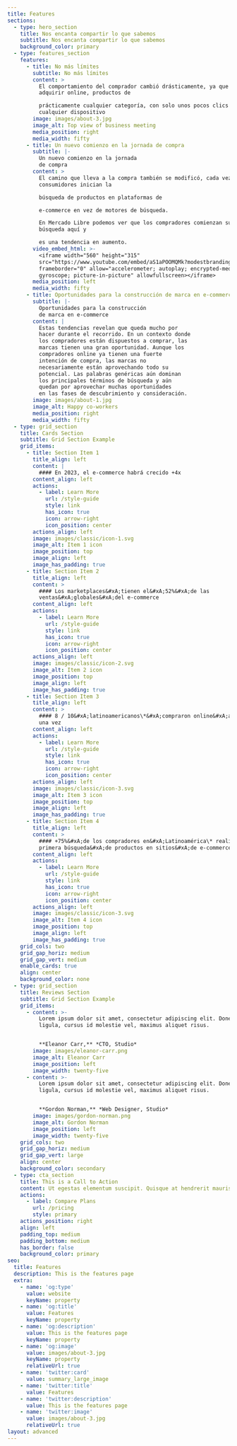 ```yaml
---
title: Features
sections:
  - type: hero_section
    title: Nos encanta compartir lo que sabemos
    subtitle: Nos encanta compartir lo que sabemos
    background_color: primary
  - type: features_section
    features:
      - title: No más límites
        subtitle: No más límites
        content: >
          El comportamiento del comprador cambió drásticamente, ya que puede
          adquirir online, productos de

          prácticamente cualquier categoría, con solo unos pocos clics y desde
          cualquier dispositivo
        image: images/about-3.jpg
        image_alt: Top view of business meeting
        media_position: right
        media_width: fifty
      - title: Un nuevo comienzo en la jornada de compra
        subtitle: |-
          Un nuevo comienzo en la jornada
          de compra
        content: >
          El camino que lleva a la compra también se modificó, cada vez más
          consumidores inician la

          búsqueda de productos en plataformas de

          e-commerce en vez de motores de búsqueda.

          En Mercado Libre podemos ver que los compradores comienzan su primera
          búsqueda aquí y

          es una tendencia en aumento.
        video_embed_html: >-
          <iframe width="560" height="315"
          src="https://www.youtube.com/embed/aS1aPOOMQMk?modestbranding=1"
          frameborder="0" allow="accelerometer; autoplay; encrypted-media;
          gyroscope; picture-in-picture" allowfullscreen></iframe>
        media_position: left
        media_width: fifty
      - title: Oportunidades para la construcción de marca en e-commerce
        subtitle: |-
          Oportunidades para la construcción
          de marca en e-commerce
        content: |
          Estas tendencias revelan que queda mucho por
          hacer durante el recorrido. En un contexto donde
          los compradores están dispuestos a comprar, las
          marcas tienen una gran oportunidad. Aunque los
          compradores online ya tienen una fuerte
          intención de compra, las marcas no
          necesariamente están aprovechando todo su
          potencial. Las palabras genéricas aún dominan
          los principales términos de búsqueda y aún
          quedan por aprovechar muchas oportunidades
          en las fases de descubrimiento y consideración.
        image: images/about-1.jpg
        image_alt: Happy co-workers
        media_position: right
        media_width: fifty
  - type: grid_section
    title: Cards Section
    subtitle: Grid Section Example
    grid_items:
      - title: Section Item 1
        title_align: left
        content: |
          #### En 2023, el e-commerce habrá crecido +4x
        content_align: left
        actions:
          - label: Learn More
            url: /style-guide
            style: link
            has_icon: true
            icon: arrow-right
            icon_position: center
        actions_align: left
        image: images/classic/icon-1.svg
        image_alt: Item 1 icon
        image_position: top
        image_align: left
        image_has_padding: true
      - title: Section Item 2
        title_align: left
        content: >
          #### Los marketplaces&#xA;tienen el&#xA;52%&#xA;de las
          ventas&#xA;globales&#xA;del e-commerce
        content_align: left
        actions:
          - label: Learn More
            url: /style-guide
            style: link
            has_icon: true
            icon: arrow-right
            icon_position: center
        actions_align: left
        image: images/classic/icon-2.svg
        image_alt: Item 2 icon
        image_position: top
        image_align: left
        image_has_padding: true
      - title: Section Item 3
        title_align: left
        content: >
          #### 8 / 10&#xA;latinoamericanos\*&#xA;compraron online&#xA;al menos
          una vez
        content_align: left
        actions:
          - label: Learn More
            url: /style-guide
            style: link
            has_icon: true
            icon: arrow-right
            icon_position: center
        actions_align: left
        image: images/classic/icon-3.svg
        image_alt: Item 3 icon
        image_position: top
        image_align: left
        image_has_padding: true
      - title: Section Item 4
        title_align: left
        content: >
          #### +75%&#xA;de los compradores en&#xA;Latinoamérica\* realiza&#xA;la
          primera búsqueda&#xA;de productos en sitios&#xA;de e-commerce
        content_align: left
        actions:
          - label: Learn More
            url: /style-guide
            style: link
            has_icon: true
            icon: arrow-right
            icon_position: center
        actions_align: left
        image: images/classic/icon-3.svg
        image_alt: Item 4 icon
        image_position: top
        image_align: left
        image_has_padding: true
    grid_cols: two
    grid_gap_horiz: medium
    grid_gap_vert: medium
    enable_cards: true
    align: center
    background_color: none
  - type: grid_section
    title: Reviews Section
    subtitle: Grid Section Example
    grid_items:
      - content: >-
          Lorem ipsum dolor sit amet, consectetur adipiscing elit. Donec nisl
          ligula, cursus id molestie vel, maximus aliquet risus.


          **Eleanor Carr,** *CTO, Studio*
        image: images/eleanor-carr.png
        image_alt: Eleanor Carr
        image_position: left
        image_width: twenty-five
      - content: >-
          Lorem ipsum dolor sit amet, consectetur adipiscing elit. Donec nisl
          ligula, cursus id molestie vel, maximus aliquet risus.


          **Gordon Norman,** *Web Designer, Studio*
        image: images/gordon-norman.png
        image_alt: Gordon Norman
        image_position: left
        image_width: twenty-five
    grid_cols: two
    grid_gap_horiz: medium
    grid_gap_vert: large
    align: center
    background_color: secondary
  - type: cta_section
    title: This is a Call to Action
    content: Ut egestas elementum suscipit. Quisque at hendrerit mauris.
    actions:
      - label: Compare Plans
        url: /pricing
        style: primary
    actions_position: right
    align: left
    padding_top: medium
    padding_bottom: medium
    has_border: false
    background_color: primary
seo:
  title: Features
  description: This is the features page
  extra:
    - name: 'og:type'
      value: website
      keyName: property
    - name: 'og:title'
      value: Features
      keyName: property
    - name: 'og:description'
      value: This is the features page
      keyName: property
    - name: 'og:image'
      value: images/about-3.jpg
      keyName: property
      relativeUrl: true
    - name: 'twitter:card'
      value: summary_large_image
    - name: 'twitter:title'
      value: Features
    - name: 'twitter:description'
      value: This is the features page
    - name: 'twitter:image'
      value: images/about-3.jpg
      relativeUrl: true
layout: advanced
---
```

